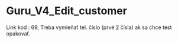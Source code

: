 # Guru_V4_Edit_customer

Link kod : 69,
Treba vymieňať tel. číslo (prvé 2 čísla) ak sa chce test opakovať.

